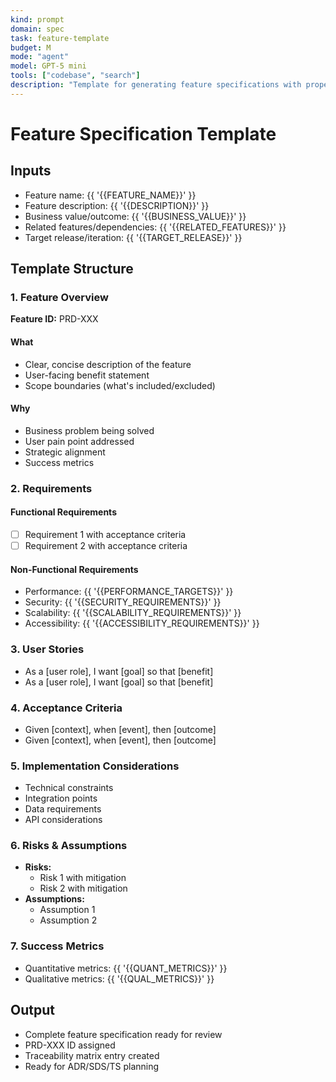 ```yaml
---
kind: prompt
domain: spec
task: feature-template
budget: M
mode: "agent"
model: GPT-5 mini
tools: ["codebase", "search"]
description: "Template for generating feature specifications with proper structure and traceability."
---
```


# Feature Specification Template

## Inputs

- Feature name: {{ '{{FEATURE_NAME}}' }}
- Feature description: {{ '{{DESCRIPTION}}' }}
- Business value/outcome: {{ '{{BUSINESS_VALUE}}' }}
- Related features/dependencies: {{ '{{RELATED_FEATURES}}' }}
- Target release/iteration: {{ '{{TARGET_RELEASE}}' }}

## Template Structure

### 1. Feature Overview

**Feature ID:** PRD-XXX

#### What

- Clear, concise description of the feature
- User-facing benefit statement
- Scope boundaries (what's included/excluded)

#### Why

- Business problem being solved
- User pain point addressed
- Strategic alignment
- Success metrics

### 2. Requirements

#### Functional Requirements

- [ ] Requirement 1 with acceptance criteria
- [ ] Requirement 2 with acceptance criteria

#### Non-Functional Requirements

- Performance: {{ '{{PERFORMANCE_TARGETS}}' }}
- Security: {{ '{{SECURITY_REQUIREMENTS}}' }}
- Scalability: {{ '{{SCALABILITY_REQUIREMENTS}}' }}
- Accessibility: {{ '{{ACCESSIBILITY_REQUIREMENTS}}' }}

### 3. User Stories

- As a [user role], I want [goal] so that [benefit]
- As a [user role], I want [goal] so that [benefit]

### 4. Acceptance Criteria

- Given [context], when [event], then [outcome]
- Given [context], when [event], then [outcome]

### 5. Implementation Considerations

- Technical constraints
- Integration points
- Data requirements
- API considerations

### 6. Risks & Assumptions

- **Risks:**
  - Risk 1 with mitigation
  - Risk 2 with mitigation
- **Assumptions:**
  - Assumption 1
  - Assumption 2

### 7. Success Metrics

- Quantitative metrics: {{ '{{QUANT_METRICS}}' }}
- Qualitative metrics: {{ '{{QUAL_METRICS}}' }}

## Output

- Complete feature specification ready for review
- PRD-XXX ID assigned
- Traceability matrix entry created
- Ready for ADR/SDS/TS planning
